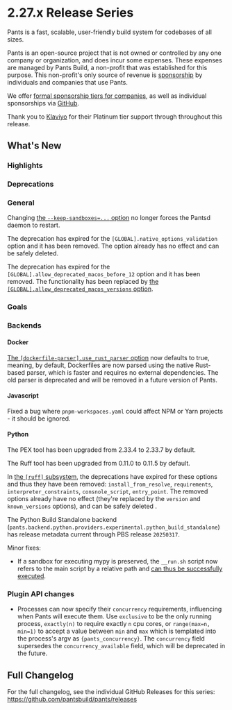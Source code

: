 # 2.27.x Release Series

Pants is a fast, scalable, user-friendly build system for codebases of all sizes.

Pants is an open-source project that is not owned or controlled by any one company or organization, and does incur some expenses. These expenses are managed by Pants Build, a non-profit that was established for this purpose. This non-profit's only source of revenue is [sponsorship](https://www.pantsbuild.org/sponsorship) by individuals and companies that use Pants.

We offer [formal sponsorship tiers for companies](https://www.pantsbuild.org/sponsorship), as well as individual sponsorships via [GitHub](https://github.com/sponsors/pantsbuild).

Thank you to [Klaviyo](https://www.klaviyo.com/) for their Platinum tier support through throughout this release.

## What's New

### Highlights

### Deprecations


### General

Changing [the `--keep-sandboxes=...` option](https://www.pantsbuild.org/2.27/reference/global-options#keep_sandboxes) no longer forces the Pantsd daemon to restart.

The deprecation has expired for the `[GLOBAL].native_options_validation` option and it has been removed. The option already has no effect and can be safely deleted.

The deprecation has expired for the `[GLOBAL].allow_deprecated_macos_before_12` option and it has been removed. The functionality has been replaced by [the `[GLOBAL].allow_deprecated_macos_versions` option](https://www.pantsbuild.org/2.27/reference/global-options#allow_deprecated_macos_versions).

### Goals


### Backends

#### Docker

[The `[dockerfile-parser].use_rust_parser` option](https://www.pantsbuild.org/2.27/reference/subsystems/dockerfile-parser) now defaults to true, meaning, by default, Dockerfiles are now parsed using the native Rust-based parser, which is faster and requires no external dependencies. The old parser is deprecated and will be removed in a future version of Pants.

#### Javascript

Fixed a bug where `pnpm-workspaces.yaml` could affect NPM or Yarn projects - it should be ignored.

#### Python

The PEX tool has been upgraded from 2.33.4 to 2.33.7 by default.

The Ruff tool has been upgraded from 0.11.0 to 0.11.5 by default.

In [the `[ruff]` subsystem](https://www.pantsbuild.org/2.27/reference/subsystems/ruff), the deprecations have expired for these options and thus they have been removed: `install_from_resolve`, `requirements`, `interpreter_constraints`, `consnole_script`, `entry_point`. The removed options already have no effect (they're replaced by the `version` and `known_versions` options), and can be safely deleted .

The Python Build Standalone backend (`pants.backend.python.providers.experimental.python_build_standalone`) has release metadata current through PBS release `20250317`.

Minor fixes:

- If a sandbox for executing mypy is preserved, the `__run.sh` script now refers to the main script by a relative path and [can thus be successfully executed](https://github.com/pantsbuild/pants/issues/22138).

### Plugin API changes

* Processes can now specify their `concurrency` requirements, influencing when Pants will execute them. Use `exclusive` to be the only running process, `exactly(n)` to require exactly `n` cpu cores, or `range(max=n, min=1)` to accept a value between `min` and `max` which is templated into the process's argv as `{pants_concurrency}`. The `concurrency` field supersedes the `concurrency_available` field, which will be deprecated in the future.

## Full Changelog

For the full changelog, see the individual GitHub Releases for this series: <https://github.com/pantsbuild/pants/releases>
